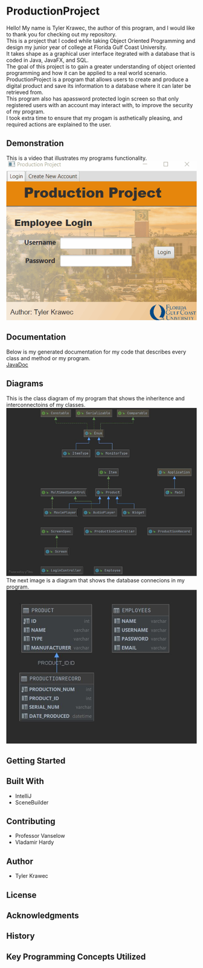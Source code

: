 # ProductionProject
Hello! My name is Tyler Krawec, the author of this program, and I would like to thank you for checking out my repository. <br />
This is a project that I coded while taking Object Oriented Programming and design my junior year of college at Florida Gulf Coast University. <br />
It takes shape as a graphical user interface itegrated with a database that is coded in Java, JavaFX, and SQL.<br />
The goal of this project is to gain a greater understanding of object oriented programming and how it can be applied to a real world scenario. <br />
ProductionProject is a program that allows users to create and produce a digital product and save its information to a database where it can later be retrieved from.<br />
This program also has apassword protected login screen so that only registered users with an account may interact with, to improve the security of my program. <br />
I took extra time to ensure that my progam is asthetically pleasing, and required actions are explained to the user.<br />

## Demonstration
This is a video that illustrates my programs functionality. <br />
![Production Project Gif](resources/ProductionProjectGif.gif)

## Documentation
Below is my generated documentation for my code that describes every class and method or my program. <br />
[JavaDoc](https://github.com/StaysTrying/ProductionProject/blob/master/docs/index-files/index-1.html)

## Diagrams
This is the class diagram of my program that shows the inheritence and interconnectoins of my classes. <br />
![Class Diagram](resources/ProdProjClassDiagram.JPG)
The next image is a diagram that shows the database connecions in my program. <br />
![Database Diagram](resources/ProdProjDbDiagram.JPG)

## Getting Started


## Built With
* IntelliJ
* SceneBuilder

## Contributing
* Professor Vanselow
* Vladamir Hardy

## Author
* Tyler Krawec

## License


## Acknowledgments


## History


## Key Programming Concepts Utilized


